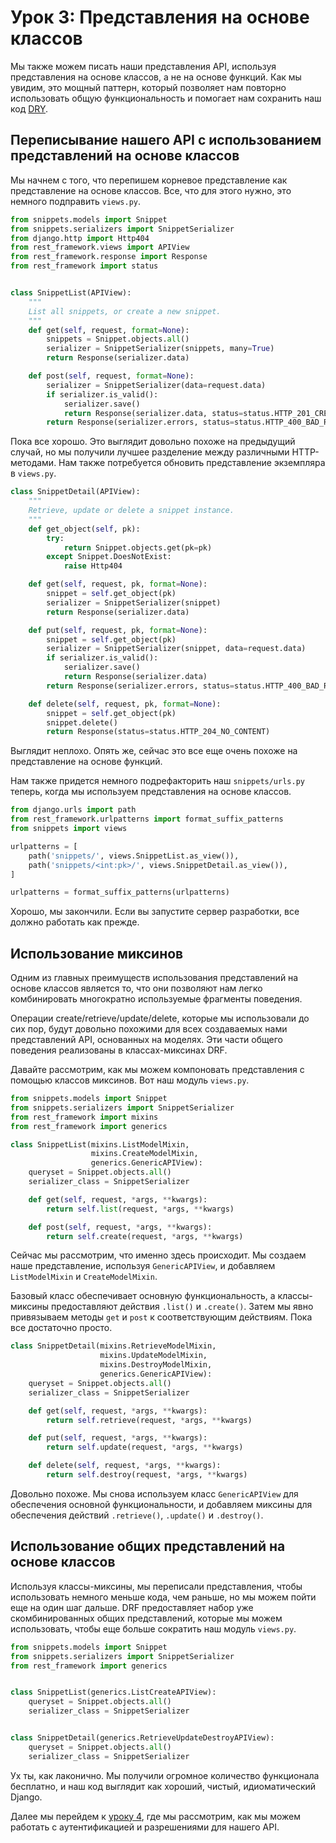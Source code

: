 <!-- TRANSLATED by md-translate -->
# Урок 3: Представления на основе классов

Мы также можем писать наши представления API, используя представления на основе классов, а не на основе функций. Как мы увидим, это мощный паттерн, который позволяет нам повторно использовать общую функциональность и помогает нам сохранить наш код [DRY](https://en.wikipedia.org/wiki/Don%27t_repeat_yourself).

## Переписывание нашего API с использованием представлений на основе классов

Мы начнем с того, что перепишем корневое представление как представление на основе классов. Все, что для этого нужно, это немного подправить `views.py`.

```python
from snippets.models import Snippet
from snippets.serializers import SnippetSerializer
from django.http import Http404
from rest_framework.views import APIView
from rest_framework.response import Response
from rest_framework import status


class SnippetList(APIView):
    """
    List all snippets, or create a new snippet.
    """
    def get(self, request, format=None):
        snippets = Snippet.objects.all()
        serializer = SnippetSerializer(snippets, many=True)
        return Response(serializer.data)

    def post(self, request, format=None):
        serializer = SnippetSerializer(data=request.data)
        if serializer.is_valid():
            serializer.save()
            return Response(serializer.data, status=status.HTTP_201_CREATED)
        return Response(serializer.errors, status=status.HTTP_400_BAD_REQUEST)
```

Пока все хорошо. Это выглядит довольно похоже на предыдущий случай, но мы получили лучшее разделение между различными HTTP-методами. Нам также потребуется обновить представление экземпляра в `views.py`.

```python
class SnippetDetail(APIView):
    """
    Retrieve, update or delete a snippet instance.
    """
    def get_object(self, pk):
        try:
            return Snippet.objects.get(pk=pk)
        except Snippet.DoesNotExist:
            raise Http404

    def get(self, request, pk, format=None):
        snippet = self.get_object(pk)
        serializer = SnippetSerializer(snippet)
        return Response(serializer.data)

    def put(self, request, pk, format=None):
        snippet = self.get_object(pk)
        serializer = SnippetSerializer(snippet, data=request.data)
        if serializer.is_valid():
            serializer.save()
            return Response(serializer.data)
        return Response(serializer.errors, status=status.HTTP_400_BAD_REQUEST)

    def delete(self, request, pk, format=None):
        snippet = self.get_object(pk)
        snippet.delete()
        return Response(status=status.HTTP_204_NO_CONTENT)
```

Выглядит неплохо. Опять же, сейчас это все еще очень похоже на представление на основе функций.

Нам также придется немного подрефакторить наш `snippets/urls.py` теперь, когда мы используем представления на основе классов.

```python
from django.urls import path
from rest_framework.urlpatterns import format_suffix_patterns
from snippets import views

urlpatterns = [
    path('snippets/', views.SnippetList.as_view()),
    path('snippets/<int:pk>/', views.SnippetDetail.as_view()),
]

urlpatterns = format_suffix_patterns(urlpatterns)
```

Хорошо, мы закончили. Если вы запустите сервер разработки, все должно работать как прежде.

## Использование миксинов

Одним из главных преимуществ использования представлений на основе классов является то, что они позволяют нам легко комбинировать многократно используемые фрагменты поведения.

Операции create/retrieve/update/delete, которые мы использовали до сих пор, будут довольно похожими для всех создаваемых нами представлений API, основанных на моделях. Эти части общего поведения реализованы в классах-миксинах DRF.

Давайте рассмотрим, как мы можем компоновать представления с помощью классов миксинов. Вот наш модуль `views.py`.

```python
from snippets.models import Snippet
from snippets.serializers import SnippetSerializer
from rest_framework import mixins
from rest_framework import generics

class SnippetList(mixins.ListModelMixin,
                  mixins.CreateModelMixin,
                  generics.GenericAPIView):
    queryset = Snippet.objects.all()
    serializer_class = SnippetSerializer

    def get(self, request, *args, **kwargs):
        return self.list(request, *args, **kwargs)

    def post(self, request, *args, **kwargs):
        return self.create(request, *args, **kwargs)
```

Сейчас мы рассмотрим, что именно здесь происходит. Мы создаем наше представление, используя `GenericAPIView`, и добавляем `ListModelMixin` и `CreateModelMixin`.

Базовый класс обеспечивает основную функциональность, а классы-миксины предоставляют действия `.list()` и `.create()`. Затем мы явно привязываем методы `get` и `post` к соответствующим действиям. Пока все достаточно просто.

```python
class SnippetDetail(mixins.RetrieveModelMixin,
                    mixins.UpdateModelMixin,
                    mixins.DestroyModelMixin,
                    generics.GenericAPIView):
    queryset = Snippet.objects.all()
    serializer_class = SnippetSerializer

    def get(self, request, *args, **kwargs):
        return self.retrieve(request, *args, **kwargs)

    def put(self, request, *args, **kwargs):
        return self.update(request, *args, **kwargs)

    def delete(self, request, *args, **kwargs):
        return self.destroy(request, *args, **kwargs)
```

Довольно похоже. Мы снова используем класс `GenericAPIView` для обеспечения основной функциональности, и добавляем миксины для обеспечения действий `.retrieve()`, `.update()` и `.destroy()`.

## Использование общих представлений на основе классов

Используя классы-миксины, мы переписали представления, чтобы использовать немного меньше кода, чем раньше, но мы можем пойти еще на один шаг дальше. DRF предоставляет набор уже скомбинированных общих представлений, которые мы можем использовать, чтобы еще больше сократить наш модуль `views.py`.

```python
from snippets.models import Snippet
from snippets.serializers import SnippetSerializer
from rest_framework import generics


class SnippetList(generics.ListCreateAPIView):
    queryset = Snippet.objects.all()
    serializer_class = SnippetSerializer


class SnippetDetail(generics.RetrieveUpdateDestroyAPIView):
    queryset = Snippet.objects.all()
    serializer_class = SnippetSerializer
```

Ух ты, как лаконично. Мы получили огромное количество функционала бесплатно, и наш код выглядит как хороший, чистый, идиоматический Django.

Далее мы перейдем к [уроку 4](4-authentication-and-permissions.md), где мы рассмотрим, как мы можем работать с аутентификацией и разрешениями для нашего API.
